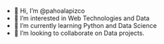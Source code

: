 - 👋 Hi, I’m @pahoalapizco
- 👀 I’m interested in Web Technologies and Data
- 🌱 I’m currently learning Python and Data Science
- 💞️ I’m looking to collaborate on Data projects.

<!---
pahoalapizco/pahoalapizco is a ✨ special ✨ repository because its `README.md` (this file) appears on your GitHub profile.
You can click the Preview link to take a look at your changes.
--->
